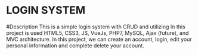 # LOGIN SYSTEM

#Description
This is a simple login system with CRUD and utilizing In this project is used HTML5, CSS3, JS, VueJs, PHP7, MySQL, Ajax (future), and MVC architecture. In this project, we can create an account, login, edit your personal information and complete delete your account.
